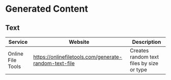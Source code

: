 # Generated Content

## Text

| Service           | Website                                               | Description                               |
| ----------------- | ----------------------------------------------------- | ----------------------------------------- |
| Online File Tools | https://onlinefiletools.com/generate-random-text-file | Creates random text files by size or type |